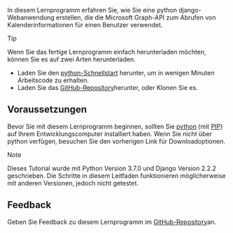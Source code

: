 <!-- markdownlint-disable MD002 MD041 -->

In diesem Lernprogramm erfahren Sie, wie Sie eine python django-Webanwendung erstellen, die die Microsoft Graph-API zum Abrufen von Kalenderinformationen für einen Benutzer verwendet.

> [!TIP]
> Wenn Sie das fertige Lernprogramm einfach herunterladen möchten, können Sie es auf zwei Arten herunterladen.
>
> - Laden Sie den [python-Schnellstart](https://developer.microsoft.com/graph/quick-start?platform=option-Python) herunter, um in wenigen Minuten Arbeitscode zu erhalten.
> - Laden Sie das [GitHub-Repository](https://github.com/microsoftgraph/msgraph-training-pythondjangoapp)herunter, oder Klonen Sie es.

## <a name="prerequisites"></a>Voraussetzungen

Bevor Sie mit diesem Lernprogramm beginnen, sollten Sie [python](https://www.python.org/) (mit [PIP](https://pypi.org/project/pip/)) auf Ihrem Entwicklungscomputer installiert haben. Wenn Sie nicht über python verfügen, besuchen Sie den vorherigen Link für Downloadoptionen.

> [!NOTE]
> Dieses Tutorial wurde mit Python Version 3.7.0 und Django Version 2.2.2 geschrieben. Die Schritte in diesem Leitfaden funktionieren möglicherweise mit anderen Versionen, jedoch nicht getestet.

## <a name="feedback"></a>Feedback

Geben Sie Feedback zu diesem Lernprogramm im [GitHub-Repository](https://github.com/microsoftgraph/msgraph-training-pythondjangoapp)an.
